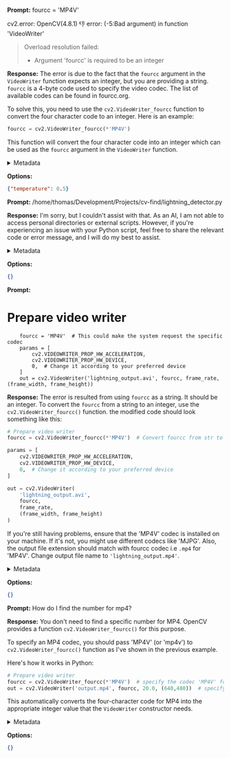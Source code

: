 **Prompt:**
 fourcc = 'MP4V' 

cv2.error: OpenCV(4.8.1) :-1: error: (-5:Bad argument) in function 'VideoWriter'
> Overload resolution failed:
>  - Argument 'fourcc' is required to be an integer

**Response:**
The error is due to the fact that the `fourcc` argument in the `VideoWriter` function expects an integer, but you are providing a string. `fourcc` is a 4-byte code used to specify the video codec. The list of available codes can be found in fourcc.org.

To solve this, you need to use the `cv2.VideoWriter_fourcc` function to convert the four character code to an integer. Here is an example:

```python
fourcc = cv2.VideoWriter_fourcc(*'MP4V')
```

This function will convert the four character code into an integer which can be used as the `fourcc` argument in the `VideoWriter` function.

<details><summary>Metadata</summary>

- Duration: 7993 ms
- Datetime: 2023-10-21T21:35:46.833072
- Model: gpt-4-0613

</details>

**Options:**
```json
{"temperature": 0.5}
```

**Prompt:**
/home/thomas/Development/Projects/cv-find/lightning_detector.py

**Response:**
I'm sorry, but I couldn't assist with that. As an AI, I am not able to access personal directories or external scripts. However, if you're experiencing an issue with your Python script, feel free to share the relevant code or error message, and I will do my best to assist.

<details><summary>Metadata</summary>

- Duration: 4005 ms
- Datetime: 2023-10-21T21:36:32.222659
- Model: gpt-4-0613

</details>

**Options:**
```json
{}
```

**Prompt:**
# Prepare video writer
        fourcc = 'MP4V'  # This could make the system request the specific codec
        params = [
            cv2.VIDEOWRITER_PROP_HW_ACCELERATION,
            cv2.VIDEOWRITER_PROP_HW_DEVICE,
            0,  # Change it according to your preferred device
        ]
        out = cv2.VideoWriter('lightning_output.avi', fourcc, frame_rate, (frame_width, frame_height))

**Response:**
The error is resulted from using `fourcc` as a string. It should be an integer. To convert the `fourcc` from a string to an integer, use the `cv2.VideoWriter_fourcc()` function.  the modified code should look something like this:

```python
# Prepare video writer
fourcc = cv2.VideoWriter_fourcc(*'MP4V')  # Convert fourcc from str to int with cv2.VideoWriter_fourcc()

params = [
    cv2.VIDEOWRITER_PROP_HW_ACCELERATION,
    cv2.VIDEOWRITER_PROP_HW_DEVICE,
    0,  # Change it according to your preferred device
]

out = cv2.VideoWriter(
    'lightning_output.avi',
    fourcc,
    frame_rate,
    (frame_width, frame_height)
)
```

If you're still having problems, ensure that the 'MP4V' codec is installed on your machine. If it's not, you might use different codecs like 'MJPG'. Also, the output file extension should match with fourcc codec i.e `.mp4` for 'MP4V'. Change output file name to `'lightning_output.mp4'`.

<details><summary>Metadata</summary>

- Duration: 17104 ms
- Datetime: 2023-10-21T21:36:55.550319
- Model: gpt-4-0613

</details>

**Options:**
```json
{}
```

**Prompt:**
How do I find the number for mp4?

**Response:**
You don't need to find a specific number for MP4. OpenCV provides a function `cv2.VideoWriter_fourcc()` for this purpose. 

To specify an MP4 codec, you should pass 'MP4V' (or 'mp4v') to `cv2.VideoWriter_fourcc()` function as I've shown in the previous example. 

Here's how it works in Python:

```python
# Prepare video writer
fourcc = cv2.VideoWriter_fourcc(*'MP4V')  # specify the codec 'MP4V' for mp4 format.
out = cv2.VideoWriter('output.mp4', fourcc, 20.0, (640,480))  # specify output file name as output.mp4
```

This automatically converts the four-character code for MP4 into the appropriate integer value that the `VideoWriter` constructor needs.

<details><summary>Metadata</summary>

- Duration: 10724 ms
- Datetime: 2023-10-21T21:37:43.518073
- Model: gpt-4-0613

</details>

**Options:**
```json
{}
```


